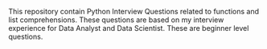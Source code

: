 This repository contain Python Interview Questions related to functions and list comprehensions. 
These questions are based on my interview experience for Data Analyst and Data Scientist. 
These are beginner level questions.
